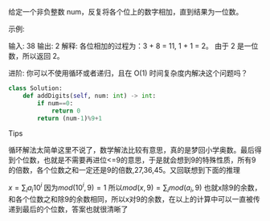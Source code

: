 给定一个非负整数 num，反复将各个位上的数字相加，直到结果为一位数。

示例:

输入: 38
输出: 2 
解释: 各位相加的过程为：3 + 8 = 11, 1 + 1 = 2。 由于 2 是一位数，所以返回 2。

进阶:
你可以不使用循环或者递归，且在 O(1) 时间复杂度内解决这个问题吗？

```python
class Solution:
    def addDigits(self, num: int) -> int:
        if num==0:
            return 0 
        return (num-1)%9+1
```

Tips

循环解法太简单这里不说了，数学解法比较有意思，真的是梦回小学奥数。最后得到个位数，也就是不需要再进位<=9的意思，于是就会想到9的特殊性质，所有9的倍数，各个位数之和一定还是9的倍数,27,36,45。又回联想到下面的推理

$x=\sum_ia_i10^i$ 因为$mod(10^i,9)=1$ 所以$mod(x,9)= \sum_imod(a_i,9)$ 也就x除9的余数，和各个位数之和除9的余数相同，所以x对9的余数，在以上的计算中可以一直被传递到最后的个位数，答案也就很清晰了

